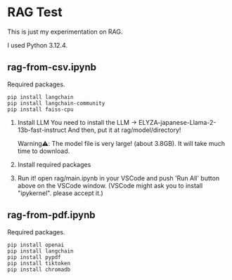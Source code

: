 # RAG Test

This is just my experimentation on RAG.

I used Python 3.12.4.

## rag-from-csv.ipynb

Required packages.

```
pip install langchain
pip install langchain-community
pip install faiss-cpu
```

1. Install LLM
   You need to install the LLM → ELYZA-japanese-Llama-2-13b-fast-instruct
   And then, put it at rag/model/directory!

   Warning⚠️: The model file is very large! (about 3.8GB). It will take much time to download.

2. Install required packages

3. Run it!
   open rag/main.ipynb in your VSCode and push 'Run All' button above on the VSCode window.
   (VSCode might ask you to install "ipykernel". please accept it.)

## rag-from-pdf.ipynb

Required packages.

```
pip install openai
pip install langchain
pip install pypdf
pip install tiktoken
pip install chromadb
```
